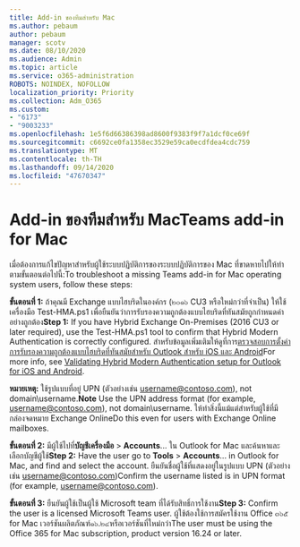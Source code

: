 ```yaml
---
title: Add-in ของทีมสำหรับ Mac
ms.author: pebaum
author: pebaum
manager: scotv
ms.date: 08/10/2020
ms.audience: Admin
ms.topic: article
ms.service: o365-administration
ROBOTS: NOINDEX, NOFOLLOW
localization_priority: Priority
ms.collection: Adm_O365
ms.custom:
- "6173"
- "9003233"
ms.openlocfilehash: 1e5f6d66386398ad8600f9383f9f7a1dcf0ce69f
ms.sourcegitcommit: c6692ce0fa1358ec3529e59ca0ecdfdea4cdc759
ms.translationtype: MT
ms.contentlocale: th-TH
ms.lasthandoff: 09/14/2020
ms.locfileid: "47670347"
---
```

# <a name="teams-add-in-for-mac"></a><span data-ttu-id="99d37-102">Add-in ของทีมสำหรับ Mac</span><span class="sxs-lookup"><span data-stu-id="99d37-102">Teams add-in for Mac</span></span>

<span data-ttu-id="99d37-103">เมื่อต้องการแก้ไขปัญหาสำหรับผู้ใช้ระบบปฏิบัติการของระบบปฏิบัติการของ Mac ที่ขาดหายไปให้ทำตามขั้นตอนต่อไปนี้:</span><span class="sxs-lookup"><span data-stu-id="99d37-103">To troubleshoot a missing Teams add-in for Mac operating system users, follow these steps:</span></span>

<span data-ttu-id="99d37-104">**ขั้นตอนที่ 1:** ถ้าคุณมี Exchange แบบไฮบริดในองค์กร (๒๐๑๖ CU3 หรือใหม่กว่าที่จำเป็น) ให้ใช้เครื่องมือ Test-HMA.ps1 เพื่อยืนยันว่าการรับรองความถูกต้องแบบไฮบริดที่ทันสมัยถูกกำหนดค่าอย่างถูกต้อง</span><span class="sxs-lookup"><span data-stu-id="99d37-104">**Step 1:** If you have Hybrid Exchange On-Premises (2016 CU3 or later required), use the Test-HMA.ps1 tool to confirm that Hybrid Modern Authentication is correctly configured.</span></span> <span data-ttu-id="99d37-105">สำหรับข้อมูลเพิ่มเติมให้ดูที่การ[ตรวจสอบการตั้งค่าการรับรองความถูกต้องแบบไฮบริดที่ทันสมัยสำหรับ Outlook สำหรับ iOS และ Android](https://aka.ms/AA980zq)</span><span class="sxs-lookup"><span data-stu-id="99d37-105">For more info, see [Validating Hybrid Modern Authentication setup for Outlook for iOS and Android](https://aka.ms/AA980zq).</span></span>  

<span data-ttu-id="99d37-106">**หมายเหตุ:** ใช้รูปแบบที่อยู่ UPN (ตัวอย่างเช่น [username@contoso.com](mailto:username@contoso.com)), not domain\username.</span><span class="sxs-lookup"><span data-stu-id="99d37-106">**Note** Use the UPN address format (for example, [username@contoso.com](mailto:username@contoso.com)), not domain\username.</span></span> <span data-ttu-id="99d37-107">ให้ทำสิ่งนี้แม้แต่สำหรับผู้ใช้ที่มีกล่องจดหมาย Exchange Online</span><span class="sxs-lookup"><span data-stu-id="99d37-107">Do this even for users with Exchange Online mailboxes.</span></span>

<span data-ttu-id="99d37-108">**ขั้นตอนที่ 2:** มีผู้ใช้ไปที่**บัญชีเครื่องมือ**  >  **Accounts**... ใน Outlook for Mac และค้นหาและเลือกบัญชีผู้ใช้</span><span class="sxs-lookup"><span data-stu-id="99d37-108">**Step 2:** Have the user go to **Tools** > **Accounts**... in Outlook for Mac, and find and select the account.</span></span> <span data-ttu-id="99d37-109">ยืนยันชื่อผู้ใช้ที่แสดงอยู่ในรูปแบบ UPN (ตัวอย่างเช่น [username@contoso.com](mailto:username@contoso.com))</span><span class="sxs-lookup"><span data-stu-id="99d37-109">Confirm the username listed is in UPN format (for example, [username@contoso.com](mailto:username@contoso.com)).</span></span>

<span data-ttu-id="99d37-110">**ขั้นตอนที่ 3:** ยืนยันผู้ใช้เป็นผู้ใช้ Microsoft team ที่ได้รับสิทธิ์การใช้งาน</span><span class="sxs-lookup"><span data-stu-id="99d37-110">**Step 3:** Confirm the user is a licensed Microsoft Teams user.</span></span> <span data-ttu-id="99d37-111">ผู้ใช้ต้องใช้การสมัครใช้งาน Office ๓๖๕ for Mac เวอร์ชันผลิตภัณฑ์๑๖.๒๔หรือเวอร์ชันที่ใหม่กว่า</span><span class="sxs-lookup"><span data-stu-id="99d37-111">The user must be using the Office 365 for Mac subscription, product version 16.24 or later.</span></span>